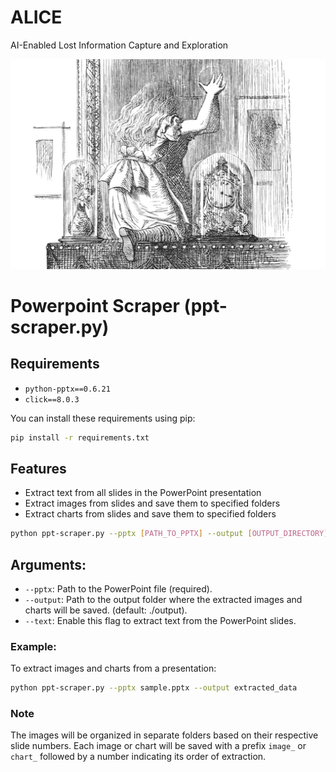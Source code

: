 # ALICE
AI-Enabled Lost Information Capture and Exploration 

![Alice In Wonderland Woodcarving](images/John-Tenniel-Alice-In-Wonderland-Wood-Engravings-Through-Looking-Glass.jpg)

# Powerpoint Scraper (ppt-scraper.py)

## Requirements
- `python-pptx==0.6.21`
- `click==8.0.3`

You can install these requirements using pip:

```bash
pip install -r requirements.txt
```

## Features

- Extract text from all slides in the PowerPoint presentation
- Extract images from slides and save them to specified folders
- Extract charts from slides and save them to specified folders

```bash
python ppt-scraper.py --pptx [PATH_TO_PPTX] --output [OUTPUT_DIRECTORY] [--text]
```

## Arguments:
- `--pptx`: Path to the PowerPoint file (required).
- `--output`: Path to the output folder where the extracted images and charts will be saved. (default: ./output).
- `--text`: Enable this flag to extract text from the PowerPoint slides.

### Example:
To extract images and charts from a presentation:

```bash
python ppt-scraper.py --pptx sample.pptx --output extracted_data
```

### Note

The images will be organized in separate folders based on their respective slide numbers. Each image or chart will be saved with a prefix `image_` or `chart_` followed by a number indicating its order of extraction.
